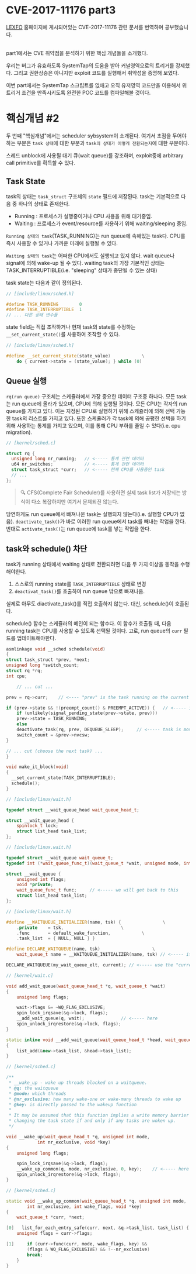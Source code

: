 # CVE-2017-11176 part3
[LEXFO](https://blog.lexfo.fr/) 홈페이지에 게시되어있는 CVE-2017-11176 관련 문서를 번역하며 공부했습니다.

<br>
part1에서는 CVE 취약점을 분석하기 위한 핵심 개념들을 소개했다. 

우리는 버그가 유효하도록 SystemTap의 도움을 받아 커널영역으로의 트리거를 강제했다. 그리고 권한상승은 아니지만 exploit 코드를 실행해서 취약성을 증명해 보였다.

이번 part에서는 SystemTap 스크립트를 없애고 오직 유저영역 코드만을 이용해서 위 트리거 조건을 만족시키도록 완전한 POC 코드를 컴파일해볼 것이다.

# 핵심개념 #2
두 번째 "핵심개념"에서는 scheduler sybsystem이 소개된다. 여기서 초점을 두어야 하는 부분은 `task 상태`에 대한 부분과 `task의 상태가 어떻게 전환되는지`에 대한 부분이다.

스레드 unblock에 사용될 대기 큐(wait queue)를 강조하며, exploit중에 arbitrary call primitive를 획득할 수 있다.

## Task State
task의 상태는 `task_struct` 구조체의 `state` 필드에 저장된다. task는 기본적으로 다음 중 하나의 상태로 존재한다.

- Running : 프로세스가 실행중이거나 CPU 사용을 위해 대기중임.
- Waiting : 프로세스가 event/resource를 사용하기 위해 waiting/sleeping 중임.

`Running 상태의 task`(TASK_RUNNING)는 run queue에 속해있는 task다. CPU를 즉시 사용할 수 있거나 가까운 미래에 실행될 수 있다.

`Waiting 상태의 task`는 어떠한 CPU에서도 실행되고 있지 않다. wait queue나 signal에 의해 wake-up 될 수 있다. waiting task의 가장 기본적인 상태는 TASK_INTERRUPTIBLE(i.e. "sleeping" 상태가 중단될 수 있는 상태)

task state는 다음과 같이 정의된다.
``` c++
// [include/linux/sched.h]

#define TASK_RUNNING        0
#define TASK_INTERRUPTIBLE  1
// ... 다른 상태 변수들
```
state field는 직접 조작하거나 현재 task의 state를 수정하는 `__set_current_state()`를 사용하여 조작할 수 있다.
``` c++
// [include/linux/sched.h]

#define __set_current_state(state_value)            \
    do { current->state = (state_value); } while (0)
```

## Queue 실행
`rq(run queue)` 구조체는 스케쥴러에서 가장 중요한 데이터 구조중 하나다. 모든 task는 run queue에 올라가 있으며, CPU에 의해 실행될 것이다. 모든 CPU는 각자의 run queue를 가지고 있다. 이는 지정된 CPU로 실행하기 위해 스케쥴러에 의해 선택 가능한 task의 리스트를 가지고 있다. 또한 스케쥴러가 각 task에 의해 공평한 선택을 하기 위해 사용하는 통계를 가지고 있으며, 이를 통해 CPU 부하를 줄일 수 있다(i.e. cpu migration).
``` c++
// [kernel/sched.c]

struct rq {
  unsigned long nr_running;   // <----- 통계 관련 데이터
  u64 nr_switches;            // <----- 통계 관련 데이터
  struct task_struct *curr;   // <----- 현재 CPU를 사용중인 task
  // ...
};
```
> 🔍 CFS(Complete Fair Scheduler)를 사용하면 실제 task list가 저장되는 방식이 다소 복잡하지만 여기서 문제되진 않는다.

당연하게도 run queue에서 빠져나온 task는 실행되지 않는다(i.e. 실행할 CPU가 없음). `deactivate_task()`가 바로 이러한 run queue에서 task를 빼내는 작업을 한다. 반대로 `activate_task()`는 run queue에 task를 넣는 작업을 한다.

## task와 schedule() 차단
task가 running 상태에서 waiting 상태로 전환되려면 다음 두 가지 이상을 동작을 수행해야한다.

1. 스스로의 running state를 `TASK_INTERRUPTIBLE` 상태로 변경
2. `deactivat_task()`를 호출하여 run queue 밖으로 빠져나옴.

실제로 아무도 diactivate_task()를 직접 호출하지 않는다. 대신, schedule()이 호출된다.

schedule() 함수는 스케쥴러의 메인이 되는 함수다. 이 함수가 호출될 때, 다음 running task는 CPU를 사용할 수 있도록 선택될 것이다. 고로, run queue의 `curr` 필드를 업데이트해야한다.


``` c++
asmlinkage void __sched schedule(void)
{
struct task_struct *prev, *next;
unsigned long *switch_count;
struct rq *rq;
int cpu;

    // ... cut ...

prev = rq->curr;    // <---- "prev" is the task running on the current CPU

if (prev->state && !(preempt_count() & PREEMPT_ACTIVE)) {   // <----- ignore the "preempt" stuff
    if (unlikely(signal_pending_state(prev->state, prev)))
    prev->state = TASK_RUNNING;
    else
    deactivate_task(rq, prev, DEQUEUE_SLEEP);     // <----- task is moved out of run queue
    switch_count = &prev->nvcsw;
}

// ... cut (choose the next task) ...
}
```


``` c++
void make_it_block(void)
{
  __set_current_state(TASK_INTERRUPTIBLE);
  schedule();
}
```


``` c++
// [include/linux/wait.h]

typedef struct __wait_queue_head wait_queue_head_t;

struct __wait_queue_head {
    spinlock_t lock;
    struct list_head task_list;
};
```


``` c++
// [include/linux.wait.h]

typedef struct __wait_queue wait_queue_t;
typedef int (*wait_queue_func_t)(wait_queue_t *wait, unsigned mode, int flags, void *key);

struct __wait_queue {
    unsigned int flags;
    void *private;                
    wait_queue_func_t func;     // <----- we will get back to this
    struct list_head task_list;
};
```

``` c++
// [include/linux/wait.h]

#define __WAITQUEUE_INITIALIZER(name, tsk) {                \
    .private    = tsk,                      \
    .func       = default_wake_function,            \
    .task_list  = { NULL, NULL } }

#define DECLARE_WAITQUEUE(name, tsk)                    \
    wait_queue_t name = __WAITQUEUE_INITIALIZER(name, tsk) // <----- it creates a variable!
```

``` c++
DECLARE_WAITQUEUE(my_wait_queue_elt, current); // <----- use the "current" macro
```



``` c++
// [kernel/wait.c]

void add_wait_queue(wait_queue_head_t *q, wait_queue_t *wait)
{
    unsigned long flags;

    wait->flags &= ~WQ_FLAG_EXCLUSIVE;
    spin_lock_irqsave(&q->lock, flags);
    __add_wait_queue(q, wait);              // <----- here
    spin_unlock_irqrestore(&q->lock, flags);
}

static inline void __add_wait_queue(wait_queue_head_t *head, wait_queue_t *new)
{
    list_add(&new->task_list, &head->task_list);
}
```


``` c++
// [kernel/sched.c]

/**
 * __wake_up - wake up threads blocked on a waitqueue.
 * @q: the waitqueue
 * @mode: which threads
 * @nr_exclusive: how many wake-one or wake-many threads to wake up
 * @key: is directly passed to the wakeup function
 *
 * It may be assumed that this function implies a write memory barrier before
 * changing the task state if and only if any tasks are woken up.
 */

void __wake_up(wait_queue_head_t *q, unsigned int mode,
            int nr_exclusive, void *key)
{
    unsigned long flags;

    spin_lock_irqsave(&q->lock, flags);
    __wake_up_common(q, mode, nr_exclusive, 0, key);    // <----- here
    spin_unlock_irqrestore(&q->lock, flags);
}
```

``` c++
// [kernel/sched.c]

static void __wake_up_common(wait_queue_head_t *q, unsigned int mode,
        int nr_exclusive, int wake_flags, void *key)
{
    wait_queue_t *curr, *next;

[0]   list_for_each_entry_safe(curr, next, &q->task_list, task_list) {
    unsigned flags = curr->flags;

[1]     if (curr->func(curr, mode, wake_flags, key) &&
        (flags & WQ_FLAG_EXCLUSIVE) && !--nr_exclusive)
        break;
    }
}
```